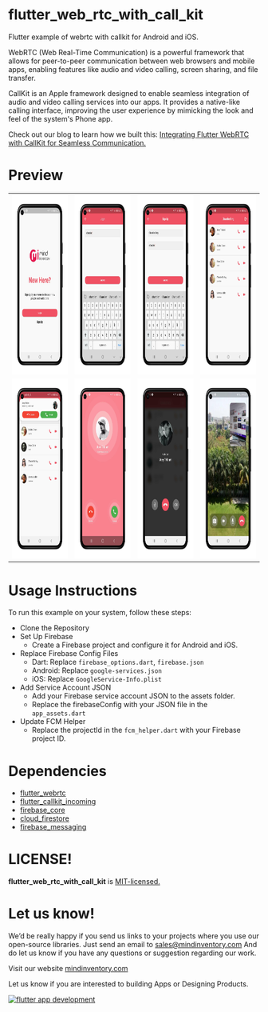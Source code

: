 # flutter_web_rtc_with_call_kit

Flutter example of webrtc with callkit for Android and iOS.

WebRTC (Web Real-Time Communication) is a powerful framework that allows for peer-to-peer
communication between web browsers and mobile apps, enabling features like audio and video calling,
screen sharing, and file transfer.

CallKit is an Apple framework designed to enable seamless integration of audio and video calling
services into our apps. It provides a native-like calling interface, improving the user experience
by mimicking the look and feel of the system's Phone app.

Check out our blog to learn how we built this: [Integrating Flutter WebRTC with CallKit for Seamless
Communication.](https://medium.com/mindful-engineering/Integrating-Flutter-WebRTC-with-CallKit-for-Seamless-Communication)

# Preview

<table>
  <tr>
    <td><img src="screenshots/authentication.png" width=200 height=360></td>
    <td><img src="screenshots/login.png" width=200 height=360></td>
    <td><img src="screenshots/sign_up.png" width=200 height=360></td>
    <td><img src="screenshots/home.png" width=200 height=360></td>
  </tr>
  <tr>
    <td><img src="screenshots/home_call.png" width=200 height=360></td>
    <td><img src="screenshots/call.png" width=200 height=360></td>
    <td><img src="screenshots/audio_call.png" width=200 height=360></td>
    <td><img src="screenshots/video_call.png" width=200 height=360></td>
  </tr>
</table>

# Usage Instructions
To run this example on your system, follow these steps:

* Clone the Repository
* Set Up Firebase
    * Create a Firebase project and configure it for Android and iOS.
* Replace Firebase Config Files
    * Dart: Replace `firebase_options.dart`, `firebase.json`
    * Android: Replace `google-services.json`
    * iOS: Replace `GoogleService-Info.plist`
* Add Service Account JSON
    * Add your Firebase service account JSON to the assets folder.
    * Replace the firebaseConfig with your JSON file in the `app_assets.dart`
* Update FCM Helper
    * Replace the projectId in the `fcm_helper.dart` with your Firebase project ID.

# Dependencies

* [flutter_webrtc](https://pub.dev/packages/flutter_webrtc)
* [flutter_callkit_incoming](https://pub.dev/packages/flutter_callkit_incoming)
* [firebase_core](https://pub.dev/packages/firebase_core)
* [cloud_firestore](https://pub.dev/packages/cloud_firestore)
* [firebase_messaging](https://pub.dev/packages/firebase_messaging)

# LICENSE!

**flutter_web_rtc_with_call_kit**
is [MIT-licensed.](https://github.com/Mindinventory/flutter_web_rtc_with_call_kit/blob/main/LICENSE)

# Let us know!

We’d be really happy if you send us links to your projects where you use our open-source libraries.
Just send an email to [sales@mindinventory.com](mailto:sales@mindinventory.com) And do let us know
if you have any questions or suggestion regarding our work.

Visit our website [mindinventory.com](https://www.mindinventory.com)

Let us know if you are interested to building Apps or Designing Products.
<p><a href="https://www.mindinventory.com/contact-us.php?utm_source=gthb&utm_medium=repo&utm_campaign=drop_down_list" target="__blank">
<img src="https://github.com/Mindinventory/drop_down_list/raw/main/assets/have_a_project_button.png" width="203" height="43"  alt="flutter app development">
</a></p>